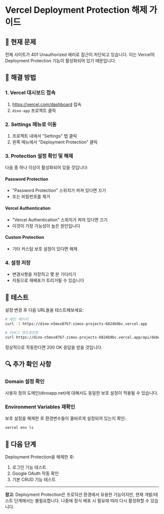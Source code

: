 # Vercel Deployment Protection 해제 가이드

## 🚨 현재 문제
전체 사이트가 401 Unauthorized 에러로 접근이 차단되고 있습니다. 이는 Vercel의 Deployment Protection 기능이 활성화되어 있기 때문입니다.

## 🔧 해결 방법

### 1. Vercel 대시보드 접속
1. https://vercel.com/dashboard 접속
2. `dino-app` 프로젝트 클릭

### 2. Settings 메뉴로 이동
1. 프로젝트 내에서 "Settings" 탭 클릭
2. 왼쪽 메뉴에서 "Deployment Protection" 클릭

### 3. Protection 설정 확인 및 해제
다음 중 하나 이상이 활성화되어 있을 것입니다:

#### Password Protection
- "Password Protection" 스위치가 켜져 있다면 끄기
- 또는 비밀번호를 제거

#### Vercel Authentication
- "Vercel Authentication" 스위치가 켜져 있다면 끄기
- 이것이 가장 가능성이 높은 원인입니다

#### Custom Protection
- 기타 커스텀 보호 설정이 있다면 해제

### 4. 설정 저장
- 변경사항을 저장하고 몇 분 기다리기
- 자동으로 재배포가 트리거될 수 있습니다

## 🧪 테스트
설정 변경 후 다음 URL들을 테스트해보세요:

```bash
# 메인 페이지
curl -I https://dino-n5mxx87b7-zimos-projects-6824b9bc.vercel.app

# 디버그 엔드포인트
curl https://dino-n5mxx87b7-zimos-projects-6824b9bc.vercel.app/api/debug-oauth
```

정상적으로 작동한다면 200 OK 응답을 받을 것입니다.

## 🔍 추가 확인 사항

### Domain 설정 확인
사용자 정의 도메인(dinoapp.net)에 대해서도 동일한 보호 설정이 적용될 수 있습니다.

### Environment Variables 재확인
보호 설정을 해제한 후 환경변수들이 올바르게 설정되어 있는지 확인:

```bash
vercel env ls
```

## 🚀 다음 단계
Deployment Protection을 해제한 후:

1. 로그인 기능 테스트
2. Google OAuth 작동 확인
3. 기본 CRUD 기능 테스트

---

**참고**: Deployment Protection은 프로덕션 환경에서 유용한 기능이지만, 현재 개발/테스트 단계에서는 불필요합니다. 나중에 정식 배포 시 필요에 따라 다시 활성화할 수 있습니다.